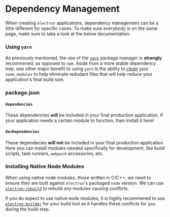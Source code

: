 # Dependency Management

When creating `electron` applications, dependency management can be a little different for specific cases. To make sure everybody is on the same page, make sure to take a look at the below documentation.

### Using `yarn`

As previously mentioned, the use of the [`yarn`](https://yarnpkg.com) package manager is **strongly** recommened, as opposed to `npm`. Aside from a more stable dependency tree, one other major benefit to using `yarn` is the ability to [*clean*](https://yarnpkg.com/en/docs/cli/clean) your `node_modules` to help eliminate redudant files that will help reduce your application's final build size.

### package.json
#### `dependencies`

These dependencies **will** be included in your final production application. If your application needs a certain module to function, then install it here!

#### `devDependencies`
These dependecies **will not** be included in your final production application. Here you can install modules needed specifically for development, like build scripts, task runners, `webpack` accessories, etc.

### Installing Native Node Modules

When using native node modules, those written in C/C++, we need to ensure they are built against `electron`'s packaged `node` version. We can use [`electron-rebuild`](https://github.com/electron/electron-rebuild) to rebuild any modules causing conflicts.

If you do expect to use native node modules, it is highly recommened to use [`electron-builder`](https://github.com/electron-userland/electron-builder) for your build tool as it handles these conflicts for you during the build step.
